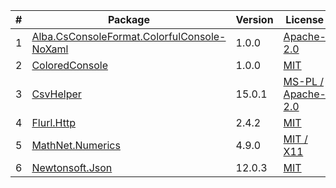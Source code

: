  | #  | Package                                                                                                  | Version  | License                                                                                   | 
 | -- | -------------------------------------------------------------------------------------------------------- | -------- | ----------------------------------------------------------------------------------------- | 
 | 1  | [Alba.CsConsoleFormat.ColorfulConsole-NoXaml](https://github.com/Athari/CsConsoleFormat)                 | 1.0.0    | [Apache-2.0](https://github.com/Athari/CsConsoleFormat/blob/master/License.md)                   | 
 | 2  | [ColoredConsole](https://github.com/colored-console/colored-console)                                     | 1.0.0    | [MIT](https://github.com/colored-console/colored-console/blob/dev/license.txt)            | 
 | 3  | [CsvHelper](https://joshclose.github.io/CsvHelper/)                                                      | 15.0.1   | [MS-PL / Apache-2.0](https://licenses.nuget.org/MS-PL%20OR%20Apache-2.0)                 | 
 | 4  | [Flurl.Http](https://flurl.dev/)                                                                         | 2.4.2    | [MIT](https://licenses.nuget.org/MIT)                                                     | 
 | 5  | [MathNet.Numerics](https://numerics.mathdotnet.com/)                                                     | 4.9.0    | [MIT / X11](https://numerics.mathdotnet.com/License.html)                                       | 
 | 6  | [Newtonsoft.Json](https://www.newtonsoft.com/json)                                                       | 12.0.3   | [MIT](https://licenses.nuget.org/MIT)                                                     | 
